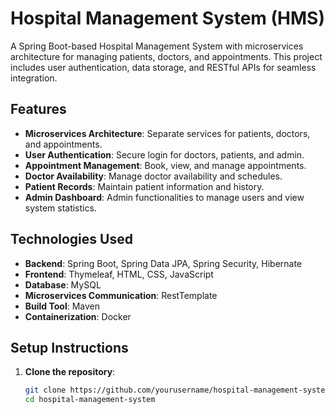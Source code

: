 # Hospital Management System (HMS)

A Spring Boot-based Hospital Management System with microservices architecture for managing patients, doctors, and appointments. This project includes user authentication, data storage, and RESTful APIs for seamless integration.

## Features

- **Microservices Architecture**: Separate services for patients, doctors, and appointments.
- **User Authentication**: Secure login for doctors, patients, and admin.
- **Appointment Management**: Book, view, and manage appointments.
- **Doctor Availability**: Manage doctor availability and schedules.
- **Patient Records**: Maintain patient information and history.
- **Admin Dashboard**: Admin functionalities to manage users and view system statistics.

## Technologies Used

- **Backend**: Spring Boot, Spring Data JPA, Spring Security, Hibernate
- **Frontend**: Thymeleaf, HTML, CSS, JavaScript
- **Database**: MySQL
- **Microservices Communication**: RestTemplate
- **Build Tool**: Maven
- **Containerization**: Docker

## Setup Instructions

1. **Clone the repository**:
   ```bash
   git clone https://github.com/yourusername/hospital-management-system.git
   cd hospital-management-system
